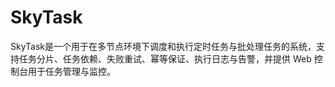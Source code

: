 # SkyTask
SkyTask是一个用于在多节点环境下调度和执行定时任务与批处理任务的系统，支持任务分片、任务依赖、失败重试、幂等保证、执行日志与告警，并提供 Web 控制台用于任务管理与监控。
